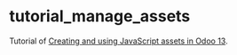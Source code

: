 # tutorial_manage_assets

Tutorial of [Creating and using JavaScript assets in Odoo 13](https://www.oocademy.com/v13.0/tutorial/creating-and-using-javascript-assets-in-odoo-54).

